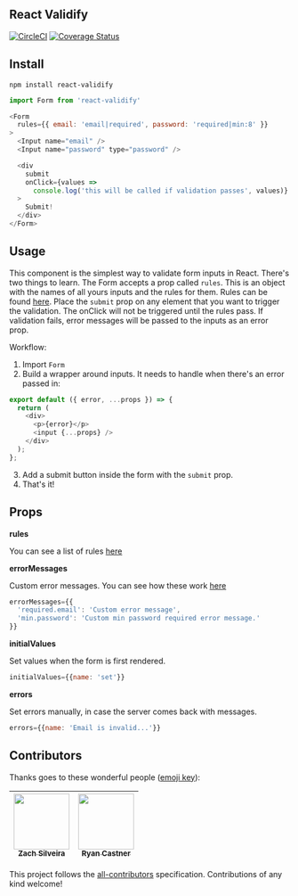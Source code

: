 ## React Validify
[![CircleCI](https://circleci.com/gh/navjobs/validify.svg?style=svg)](https://circleci.com/gh/navjobs/validify)
[![Coverage Status](https://coveralls.io/repos/github/navjobs/validify/badge.svg?branch=master)](https://coveralls.io/github/navjobs/validify?branch=master)

## Install

```
npm install react-validify
```

```js
import Form from 'react-validify'

<Form
  rules={{ email: 'email|required', password: 'required|min:8' }}
>
  <Input name="email" />
  <Input name="password" type="password" />

  <div
    submit
    onClick={values =>
      console.log('this will be called if validation passes', values)}
  >
    Submit!
  </div>
</Form>
```

## Usage

This component is the simplest way to validate form inputs in React. There's two things to learn. The Form accepts a prop called `rules`. This is an object with the names of all yours inputs and the rules for them. Rules can be found [here](https://github.com/skaterdav85/validatorjs#available-rules). Place the `submit` prop on any element that you want to trigger the validation. The onClick will not be triggered until the rules pass. If validation fails, error messages will be passed to the inputs as an error prop.


Workflow:

1. Import `Form`
2. Build a wrapper around inputs. It needs to handle when there's an error passed in:

```js
export default ({ error, ...props }) => {
  return (
    <div>
      <p>{error}</p>
      <input {...props} />
    </div>
  );
};

```
3. Add a submit button inside the form with the `submit` prop.
4. That's it!

## Props

**rules**

You can see a list of rules [here](https://github.com/skaterdav85/validatorjs#available-rules)

**errorMessages**

Custom error messages. You can see how these work [here](https://github.com/skaterdav85/validatorjs#custom-error-messages)
```js
errorMessages={{
  'required.email': 'Custom error message', 
  'min.password': 'Custom min password required error message.'
}} 
```

**initialValues**

Set values when the form is first rendered.
```js
initialValues={{name: 'set'}}
```

**errors**

Set errors manually, in case the server comes back with messages.

```js
errors={{name: 'Email is invalid...'}}
```

## Contributors

Thanks goes to these wonderful people ([emoji key](https://github.com/kentcdodds/all-contributors#emoji-key)):

<!-- ALL-CONTRIBUTORS-LIST:START - Do not remove or modify this section -->
| [<img src="https://avatars0.githubusercontent.com/u/449136?v=4" width="100px;"/><br /><sub>Zach Silveira</sub>](https://zach.codes)<br /> | [<img src="https://avatars1.githubusercontent.com/u/2430381?v=4" width="100px;"/><br /><sub>Ryan Castner</sub>](http://audiolion.github.io)<br /> |
| :---: | :---: |
<!-- ALL-CONTRIBUTORS-LIST:END -->

This project follows the [all-contributors](https://github.com/kentcdodds/all-contributors) specification. Contributions of any kind welcome!
